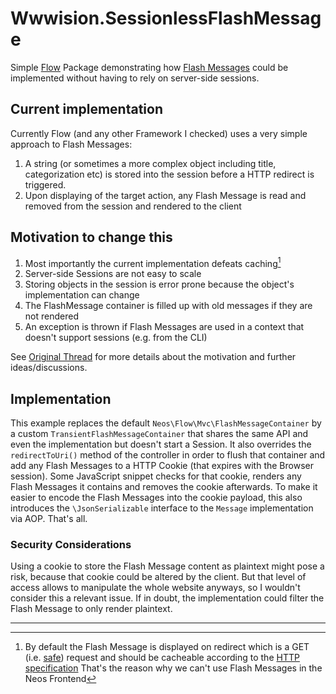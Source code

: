 # Wwwision.SessionlessFlashMessage

Simple [Flow](https://flow.neos.io/) Package demonstrating how [Flash Messages](http://api.rubyonrails.org/classes/ActionDispatch/Flash.html)
could be implemented without having to rely on server-side sessions.

## Current implementation

Currently Flow (and any other Framework I checked) uses a very simple
approach to Flash Messages:

1. A string (or sometimes a more complex object including title, categorization
   etc) is stored into the session before a HTTP redirect is triggered.
2. Upon displaying of the target action, any Flash Message is read and
   removed from the session and rendered to the client

## Motivation to change this

1. Most importantly the current implementation defeats caching[^1]
2. Server-side Sessions are not easy to scale
3. Storing objects in the session is error prone because the object's
   implementation can change
4. The FlashMessage container is filled up with old messages if they are
   not rendered
5. An exception is thrown if Flash Messages are used in a context that
   doesn't support sessions (e.g. from the CLI)

See [Original Thread](https://discuss.neos.io/t/rfc-rework-flash-message-implementation/2513)
for more details about the motivation and further ideas/discussions.

## Implementation

This example replaces the default `Neos\Flow\Mvc\FlashMessageContainer` by
a custom `TransientFlashMessageContainer` that shares the same API and even
the implementation but doesn't start a Session.
It also overrides the `redirectToUri()` method of the controller in order
to flush that container and add any Flash Messages to a HTTP Cookie (that
expires with the Browser session).
Some JavaScript snippet checks for that cookie, renders any Flash Messages
it contains and removes the cookie afterwards.
To make it easier to encode the Flash Messages into the cookie payload,
this also introduces the `\JsonSerializable` interface to the `Message`
implementation via AOP.
That's all.

### Security Considerations

Using a cookie to store the Flash Message content as plaintext might pose
a risk, because that cookie could be altered by the client.
But that level of access allows to manipulate the whole website anyways,
so I wouldn't consider this a relevant issue.
If in doubt, the implementation could filter the Flash Message to only
render plaintext.

----------

[^1]: By default the Flash Message is displayed on redirect which is a
      GET (i.e. [safe](https://tools.ietf.org/html/rfc7231#section-4.2.1))
      request and should be cacheable according to the [HTTP specification](https://tools.ietf.org/html/rfc7231#section-4.2.3)
      That's the reason why we can't use Flash Messages in the Neos Frontend
